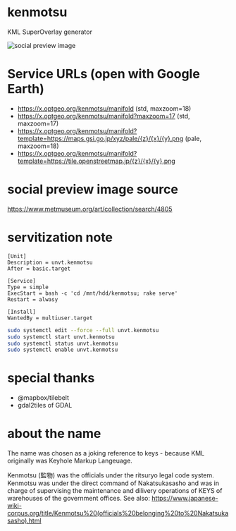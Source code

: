 # kenmotsu
KML SuperOverlay generator

![social preview image](https://repository-images.githubusercontent.com/509459681/901a4623-dc5d-401d-809f-df035f6ee398)

# Service URLs (open with Google Earth)
- https://x.optgeo.org/kenmotsu/manifold (std, maxzoom=18)
- https://x.optgeo.org/kenmotsu/manifold?maxzoom=17 (std, maxzoom=17)
- https://x.optgeo.org/kenmotsu/manifold?template=https://maps.gsi.go.jp/xyz/pale/{z}/{x}/{y}.png (pale, maxzoom=18)
- https://x.optgeo.org/kenmotsu/manifold?template=https://tile.openstreetmap.jp/{z}/{x}/{y}.png

# social preview image source
https://www.metmuseum.org/art/collection/search/4805

# servitization note
```
[Unit]
Description = unvt.kenmotsu
After = basic.target

[Service]
Type = simple
ExecStart = bash -c 'cd /mnt/hdd/kenmotsu; rake serve'
Restart = alwasy

[Install]
WantedBy = multiuser.target
```

```zsh
sudo systemctl edit --force --full unvt.kenmotsu
sudo systemctl start unvt.kenmotsu
sudo systemctl status unvt.kenmotsu
sudo systemctl enable unvt.kenmotsu
```

# special thanks
- @mapbox/tilebelt
- gdal2tiles of GDAL

# about the name
The name was chosen as a joking reference to keys - because KML originally was Keyhole Markup Langeuage. 

Kenmotsu (監物) was the officials under the ritsuryo legal code system. Kenmotsu was under the direct command of Nakatsukasasho and was in charge of supervising the maintenance and dilivery operations of KEYS of warehouses of the government offices. See also: https://www.japanese-wiki-corpus.org/title/Kenmotsu%20(officials%20belonging%20to%20Nakatsukasasho).html

